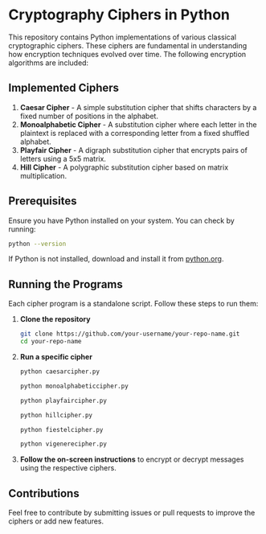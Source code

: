 # Cryptography Ciphers in Python

This repository contains Python implementations of various classical cryptographic ciphers. These ciphers are fundamental in understanding how encryption techniques evolved over time. The following encryption algorithms are included:

## Implemented Ciphers

1. **Caesar Cipher** - A simple substitution cipher that shifts characters by a fixed number of positions in the alphabet.
2. **Monoalphabetic Cipher** - A substitution cipher where each letter in the plaintext is replaced with a corresponding letter from a fixed shuffled alphabet.
3. **Playfair Cipher** - A digraph substitution cipher that encrypts pairs of letters using a 5x5 matrix.
4. **Hill Cipher** - A polygraphic substitution cipher based on matrix multiplication.

## Prerequisites

Ensure you have Python installed on your system. You can check by running:

```sh
python --version
```

If Python is not installed, download and install it from [python.org](https://www.python.org/downloads/).

## Running the Programs

Each cipher program is a standalone script. Follow these steps to run them:

1. **Clone the repository**

   ```sh
   git clone https://github.com/your-username/your-repo-name.git
   cd your-repo-name
   ```

2. **Run a specific cipher**

   ```sh
   python caesarcipher.py
   ```

   ```sh
   python monoalphabeticcipher.py
   ```

   ```sh
   python playfaircipher.py
   ```

   ```sh
   python hillcipher.py
   ```

    ```sh
   python fiestelcipher.py
   ```
    ```sh
   python vigenerecipher.py
   ```

3. **Follow the on-screen instructions** to encrypt or decrypt messages using the respective ciphers.

## Contributions

Feel free to contribute by submitting issues or pull requests to improve the ciphers or add new features.

